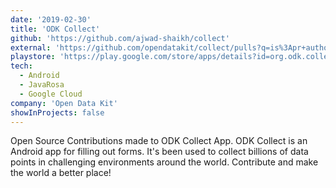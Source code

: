 ```yaml
---
date: '2019-02-30'
title: 'ODK Collect'
github: 'https://github.com/ajwad-shaikh/collect'
external: 'https://github.com/opendatakit/collect/pulls?q=is%3Apr+author%3Aajwad-shaikh'
playstore: 'https://play.google.com/store/apps/details?id=org.odk.collect.android&hl=en_IN'
tech:
  - Android
  - JavaRosa
  - Google Cloud
company: 'Open Data Kit'
showInProjects: false
---
```


Open Source Contributions made to ODK Collect App. ODK Collect is an Android app for filling out forms. It's been used to collect billions of data points in challenging environments around the world. Contribute and make the world a better place!
